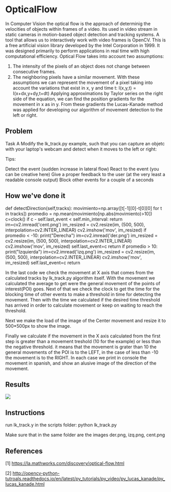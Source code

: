 # OpticalFlow

In Computer Vision the optical flow is the approach of determinig the velocities of objects within frames of a video. Its used in video stream in static cameras in motion-based object detection and tracking systems.
A tool that allows us to interactively work with video frames is OpenCV. This is a free artificial vision library developed by the Intel Corporation in 1999. It was designed primarily to perform applications in real time with high computational efficiency.
Optical Flow takes into account two assumptions:
1.	The intensity of the pixels of an object does not change between consecutive frames.
2.	The neighboring pixels have a similar movement.
With these assumptions we can represent the movement of a pixel taking into account the variations that exist in x, y and time t:
I(x,y,t) = I(x+dx,y+dy,t+dt)
Applying approximations by Taylor series on the right side of the equation, we can find the position gradients for the movement in x as in y. From these gradients the Lucas-Kanade method was applied for developing our algorithm of movement detection to the left or right.

## Problem
Task A
Modify the lk_track.py example, such that you can capture an objetc with your laptop's webcam and detect when it moves to the left or right:

Tips:

Detect the event (sudden increase in lateral flow)
React to the event (you can be creative here)
Give a proper feedback to the user (at the very least a readable console output)
Block other events for a couple of a seconds


## How we've done it

def detectDirection(self,tracks):
        movimiento=np.array([t[-1][0]-t[0][0] for t in tracks])
        promedio = np.mean(movimiento[np.abs(movimiento)>10])
        c=clock()
        if c - self.last_event < self.min_interval:
            return
        im=cv2.imread('cent.png')
        im_resized = cv2.resize(im, (500, 500), interpolation=cv2.INTER_LINEAR)
        cv2.imshow('mov', im_resized)
        if promedio < -10:
            print("Derecha")
            im=cv2.imread('der.png')
            im_resized = cv2.resize(im, (500, 500), interpolation=cv2.INTER_LINEAR)
            cv2.imshow('mov', im_resized)
            self.last_event=c
            return
        if promedio > 10:
            print("Izquierda")
            im=cv2.imread('izq.png')
            im_resized = cv2.resize(im, (500, 500), interpolation=cv2.INTER_LINEAR)
            cv2.imshow('mov', im_resized)
            self.last_event=c
            return

In the last code we check the movement at X axis that comes from the calculated tracks by lk_track.py algorithm itself. With the movement we calculated the average to get were the general movement of the points of interest(POI) goes. 
Next of that we check the clock to get the time for the blocking time of other events to make a threshold in time for detecting the movement.
Then with the time we calculated if the desired time threshold has arrived in order to calculate movement or keep on waiting to reach the threshold.

Next we make the load of the image of the Center movement and resize it to 500*500px to show the image.

Finally we calculate if the movement in the X axis calculated from the first step is greater than a movement treshold (10 for the example) or less than the negative threshold. it means that the movement is grater than 10 the general movements of the POI is to the LEFT, in the case of less than -10 the movement is to the RIGHT. In each case we print in console the movement in spanish, and show an alusive image of the direction of the movement.


## Results
![](videotogif.gif)

## Instructions
run lk_track.y in the scripts folder:
python lk_track.py
 
 Make sure that in the same folder are the images der.png, izq.png, cent.png
 
## References
[1] https://la.mathworks.com/discovery/optical-flow.html

[2] http://opencv-python-tutroals.readthedocs.io/en/latest/py_tutorials/py_video/py_lucas_kanade/py_lucas_kanade.html 
